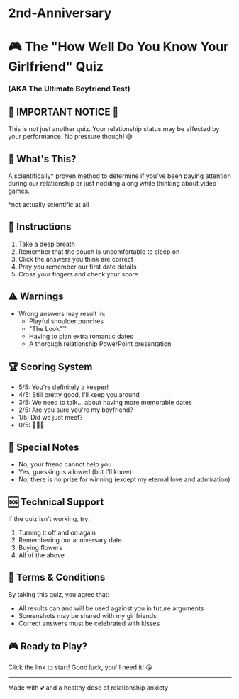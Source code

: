 # 2nd-Anniversary
# 🎮 The "How Well Do You Know Your Girlfriend" Quiz
### (AKA The Ultimate Boyfriend Test) 

## 🚨 IMPORTANT NOTICE 🚨
This is not just another quiz. Your relationship status may be affected by your performance. No pressure though! 😅

## 🎯 What's This?
A scientifically* proven method to determine if you've been paying attention during our relationship or just nodding along while thinking about video games.

*not actually scientific at all

## 📝 Instructions
1. Take a deep breath
2. Remember that the couch is uncomfortable to sleep on
3. Click the answers you think are correct
4. Pray you remember our first date details
5. Cross your fingers and check your score

## ⚠️ Warnings
- Wrong answers may result in:
  - Playful shoulder punches
  - "The Look"™
  - Having to plan extra romantic dates
  - A thorough relationship PowerPoint presentation

## 🏆 Scoring System
- 5/5: You're definitely a keeper! 
- 4/5: Still pretty good, I'll keep you around
- 3/5: We need to talk... about having more memorable dates
- 2/5: Are you sure you're my boyfriend?
- 1/5: Did we just meet?
- 0/5: 🚩🚩🚩

## 💝 Special Notes
- No, your friend cannot help you
- Yes, guessing is allowed (but I'll know)
- No, there is no prize for winning (except my eternal love and admiration)

## 🆘 Technical Support
If the quiz isn't working, try:
1. Turning it off and on again
2. Remembering our anniversary date
3. Buying flowers
4. All of the above

## 📜 Terms & Conditions
By taking this quiz, you agree that:
- All results can and will be used against you in future arguments
- Screenshots may be shared with my girlfriends
- Correct answers must be celebrated with kisses

## 🎮 Ready to Play?
Click the link to start! Good luck, you'll need it! 😘

---
Made with 💕 and a healthy dose of relationship anxiety
